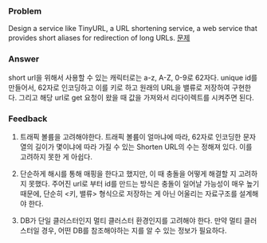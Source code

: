 ### Problem 

Design a service like TinyURL, a URL shortening service, a web service that provides short aliases for redirection of long URLs. 
[문제](https://leetcode.com/discuss/interview-question/system-design/124658/Design-URL-Shortening-service-like-TinyURL)

### Answer

short url을 위해서 사용할 수 있는 캐릭터로는 a-z, A-Z, 0-9로 62자다.
unique id를 만들어서, 62자로 인코딩하고 이를 키로 하고 원래의 URL을 밸류로 저장하여 구현한다.
그리고 해당 url로 get 요청이 왔을 때 값을 가져와서 리다이렉트를 시켜주면 된다.

### Feedback

1. 트래픽 볼륨을 고려해야한다. 트래픽 볼륨이 얼마냐에 따라, 62자로 인코딩한 문자열의 길이가 몇이냐에 따라 가질 수 있는 Shorten URL의 수는 정해져 있다. 이를 고려하지 못한 게 아쉽다.
   
2. 단순하게 해시를 통해 매핑을 한다고 했지만, 이 때 충돌을 어떻게 해결할 지 고려하지 못했다. 주어진 url로 부터 id를 만드는 방식은 충돌이 일어날 가능성이 매우 높기 때문에, 단순히 <키, 밸류> 형식으로 저장하는 게 아닌 어울리는 자료구조를 설계해야 한다.
   
3. DB가 단일 클러스터인지 멀티 클러스터 환경인지를 고려해야 한다. 만약 멀티 클러스터일 경우, 어떤 DB를 참조해야하는 지를 알 수 있는 정보가 필요하다.
